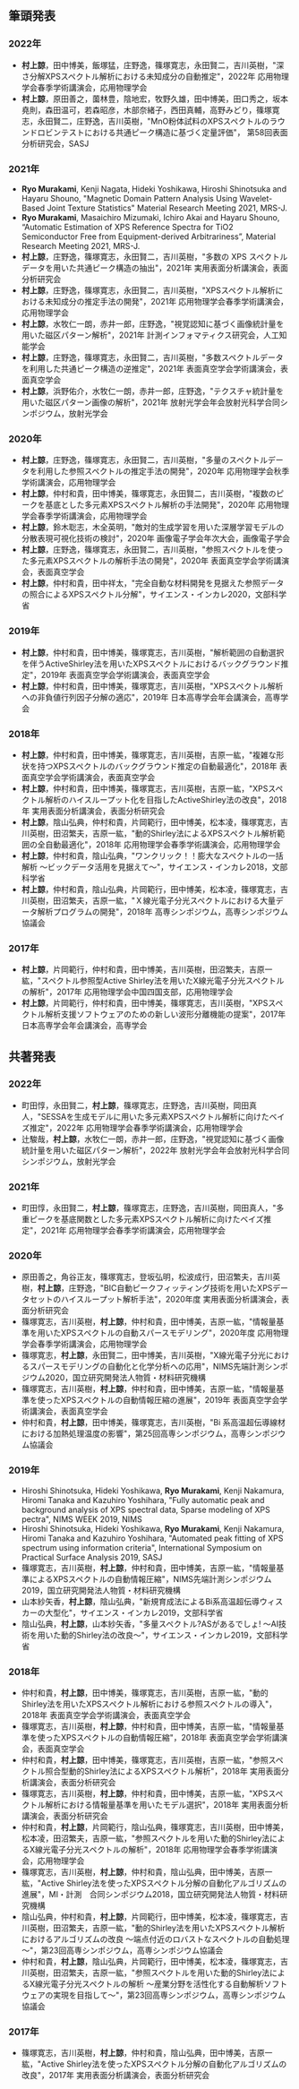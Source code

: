 ## 筆頭発表
### 2022年
- **村上諒**，田中博美，飯塚猛，庄野逸，篠塚寛志，永田賢二，吉川英樹，"深さ分解XPSスペクトル解析における未知成分の自動推定"，2022年 応用物理学会春季学術講演会，応用物理学会
- **村上諒**，原田善之，薗林豊，陰地宏，牧野久雄，田中博美，田口秀之，坂本堯則，森田温可，若森昭彦，木部奈緒子，西田真輔，高野みどり，篠塚寛志，永田賢二，庄野逸，吉川英樹，"MnO粉体試料のXPSスペクトルのラウンドロビンテストにおける共通ピーク構造に基づく定量評価"， 第58回表面分析研究会，SASJ

### 2021年
- **Ryo Murakami**, Kenji Nagata, Hideki Yoshikawa, Hiroshi Shinotsuka and Hayaru Shouno, "Magnetic Domain Pattern Analysis Using Wavelet-Based Joint Texture Statistics" Material Research Meeting 2021, MRS-J.
- **Ryo Murakami**, Masaichiro Mizumaki, Ichiro Akai and Hayaru Shouno, “Automatic Estimation of XPS Reference Spectra for TiO2 Semiconductor Free from Equipment-derived Arbitrariness”, Material Research Meeting 2021, MRS-J.
- **村上諒**，庄野逸，篠塚寛志，永田賢二，吉川英樹，"多数の XPS スペクトルデータを用いた共通ピーク構造の抽出"，2021年 実用表面分析講演会，表面分析研究会
- **村上諒**，庄野逸，篠塚寛志，永田賢二，吉川英樹，"XPSスペクトル解析における未知成分の推定手法の開発"，2021年 応用物理学会春季学術講演会，応用物理学会
- **村上諒**，水牧仁一朗，赤井一郎，庄野逸，"視覚認知に基づく画像統計量を用いた磁区パターン解析"，2021年 計測インフォマティクス研究会，人工知能学会
- **村上諒**，庄野逸，篠塚寛志，永田賢二，吉川英樹，"多数スペクトルデータを利用した共通ピーク構造の逆推定"，2021年 表面真空学会学術講演会，表面真空学会
- **村上諒**，浜野佑介，水牧仁一朗，赤井一郎，庄野逸，"テクスチャ統計量を用いた磁区パターン画像の解析"，2021年 放射光学会年会放射光科学合同シンポジウム，放射光学会

### 2020年
- **村上諒**，庄野逸，篠塚寛志，永田賢二，吉川英樹，"多量のスペクトルデータを利用した参照スペクトルの推定手法の開発"，2020年 応用物理学会秋季学術講演会，応用物理学会
- **村上諒**，仲村和貴，田中博美，篠塚寛志，永田賢二，吉川英樹，"複数のピークを基底とした多元素XPSスペクトル解析の手法開発"，2020年 応用物理学会春季学術講演会，応用物理学会
- **村上諒**，鈴木聡志，木全英明，"敵対的生成学習を用いた深層学習モデルの分散表現可視化技術の検討"，2020年 画像電子学会年次大会，画像電子学会
- **村上諒**，庄野逸，篠塚寛志，永田賢二，吉川英樹，"参照スペクトルを使った多元素XPSスペクトルの解析手法の開発"，2020年 表面真空学会学術講演会，表面真空学会
- **村上諒**，仲村和貴，田中祥太，"完全自動な材料開発を見据えた参照データの照合によるXPSスペクトル分解"，サイエンス・インカレ2020，文部科学省

### 2019年
- **村上諒**，仲村和貴，田中博美，篠塚寛志，吉川英樹，"解析範囲の自動選択を伴うActiveShirley法を用いたXPSスペクトルにおけるバックグラウンド推定"，2019年 表面真空学会学術講演会，表面真空学会
- **村上諒**，仲村和貴，田中博美，篠塚寛志，吉川英樹，"XPSスペクトル解析への非負値行列因子分解の適応"，2019年 日本高専学会年会講演会，高専学会

### 2018年
- **村上諒**，仲村和貴，田中博美，篠塚寛志，吉川英樹，吉原一紘，"複雑な形状を持つXPSスペクトルのバックグラウンド推定の自動最適化"，2018年 表面真空学会学術講演会，表面真空学会
- **村上諒**，仲村和貴，田中博美，篠塚寛志，吉川英樹，吉原一紘，"XPSスペクトル解析のハイスループット化を目指したActiveShirley法の改良"，2018年 実用表面分析講演会，表面分析研究会
- **村上諒**，陰山弘典，仲村和貴，片岡範行，田中博美，松本凌，篠塚寛志，吉川英樹，田沼繁夫，吉原一紘，"動的Shirley法によるXPSスペクトル解析範囲の全自動最適化"，2018年 応用物理学会春季学術講演会，応用物理学会
- **村上諒**，仲村和貴，陰山弘典，"ワンクリック！！膨大なスペクトルの一括解析 ～ビックデータ活用を見据えて～"，サイエンス・インカレ2018，文部科学省
- **村上諒**，仲村和貴，陰山弘典，片岡範行，田中博美，松本凌，篠塚寛志，吉川英樹，田沼繁夫，吉原一紘，"Ｘ線光電子分光スペクトルにおける大量データ解析プログラムの開発"，2018年 高専シンポジウム，高専シンポジウム協議会

### 2017年
- **村上諒**，片岡範行，仲村和貴，田中博美，吉川英樹，田沼繁夫，吉原一紘，"スペクトル参照型Active Shirley法を用いたX線光電子分光スペクトルの解析"，2017年 応用物理学会中国四国支部，応用物理学会
- **村上諒**，片岡範行，仲村和貴，田中博美，篠塚寛志，吉川英樹，"XPSスペクトル解析支援ソフトウェアのための新しい波形分離機能の提案"，2017年 日本高専学会年会講演会，高専学会

## 共著発表
### 2022年
- 町田惇，永田賢二，**村上諒**，篠塚寛志，庄野逸，吉川英樹，岡田真人，"SESSAを生成モデルに用いた多元素XPSスペクトル解析に向けたベイズ推定"，2022年 応用物理学会春季学術講演会，応用物理学会
- 辻駿哉，**村上諒**，水牧仁一朗，赤井一郎，庄野逸，"視覚認知に基づく画像統計量を用いた磁区パターン解析"，2022年 放射光学会年会放射光科学合同シンポジウム，放射光学会

### 2021年
- 町田惇，永田賢二，**村上諒**，篠塚寛志，庄野逸，吉川英樹，岡田真人，"多重ピークを基底関数とした多元素XPSスペクトル解析に向けたベイズ推定"，2021年 応用物理学会春季学術講演会，応用物理学会

### 2020年
- 原田善之，角谷正友，篠塚寬志，登坂弘明，松波成行，田沼繁夫，吉川英樹，**村上諒**，庄野逸，"BIC自動ピークフィッティング技術を用いたXPSデータセットのハイスループット解析手法"，2020年度 実用表面分析講演会，表面分析研究会
- 篠塚寛志，吉川英樹，**村上諒**，仲村和貴，田中博美，吉原一紘，"情報量基準を用いたXPSスペクトルの自動スパースモデリング"，2020年度 応用物理学会春季学術講演会，応用物理学会
- 篠塚寛志，**村上諒**，永田賢二，田中博美，吉川英樹，"X線光電子分光におけるスパースモデリングの自動化と化学分析への応用"，NIMS先端計測シンポジウム2020，国立研究開発法人物質・材料研究機構
- 篠塚寛志，吉川英樹，**村上諒**，仲村和貴，田中博美，吉原一紘，"情報量基準を使ったXPSスペクトルの自動情報圧縮の進展"，2019年 表面真空学会学術講演会，表面真空学会
- 仲村和貴，**村上諒**，田中博美，篠塚寛志，吉川英樹，"Bi 系高温超伝導線材における加熱処理温度の影響"，第25回高専シンポジウム，高専シンポジウム協議会

### 2019年
- Hiroshi Shinotsuka, Hideki Yoshikawa, **Ryo Murakami**, Kenji Nakamura, Hiromi Tanaka and Kazuhiro Yoshihara, "Fully automatic peak and background analysis of XPS spectral data, Sparse modeling of XPS pectra", NIMS WEEK 2019, NIMS
- Hiroshi Shinotsuka, Hideki Yoshikawa, **Ryo Murakami**, Kenji Nakamura, Hiromi Tanaka and Kazuhiro Yoshihara, "Automated peak fitting of XPS spectrum using information criteria", International Symposium on Practical Surface Analysis 2019, SASJ
- 篠塚寛志，吉川英樹，**村上諒**，仲村和貴，田中博美，吉原一紘，"情報量基準によるXPSスペクトルの自動情報圧縮"，NIMS先端計測シンポジウム2019，国立研究開発法人物質・材料研究機構
- 山本紗矢香，**村上諒**，陰山弘典，"新規育成法によるBi系高温超伝導ウィスカーの大型化"，サイエンス・インカレ2019，文部科学省
- 陰山弘典，**村上諒**，山本紗矢香，"多量スペクトル?ASがあるでしょ! ～AI技術を用いた動的Shirley法の改良～"，サイエンス・インカレ2019，文部科学省

### 2018年
- 仲村和貴，**村上諒**，田中博美，篠塚寛志，吉川英樹，吉原一紘，"動的Shirley法を用いたXPSスペクトル解析における参照スペクトルの導入"，2018年 表面真空学会学術講演会，表面真空学会
- 篠塚寛志，吉川英樹，**村上諒**，仲村和貴，田中博美，吉原一紘，"情報量基準を使ったXPSスペクトルの自動情報圧縮"，2018年 表面真空学会学術講演会，表面真空学会
- 仲村和貴，**村上諒**，田中博美，篠塚寛志，吉川英樹，吉原一紘，"参照スペクトル照合型動的Shirley法によるXPSスペクトル解析"，2018年 実用表面分析講演会，表面分析研究会
- 篠塚寛志，吉川英樹，**村上諒**，仲村和貴，田中博美，吉原一紘，"XPSスペクトル解析における情報量基準を用いたモデル選択"，2018年 実用表面分析講演会，表面分析研究会
- 仲村和貴，**村上諒**，片岡範行，陰山弘典，篠塚寛志，吉川英樹，田中博美，松本凌，田沼繁夫，吉原一紘，"参照スペクトルを用いた動的Shirley法によるX線光電子分光スペクトルの解析"，2018年 応用物理学会春季学術講演会，応用物理学会
- 篠塚寛志，吉川英樹，**村上諒**，仲村和貴，陰山弘典，田中博美，吉原一紘，"Active Shirley法を使ったXPSスペクトル分解の自動化アルゴリズムの進展"，MI・計測　合同シンポジウム2018，国立研究開発法人物質・材料研究機構
- 陰山弘典，仲村和貴，**村上諒**，片岡範行，田中博美，松本凌，篠塚寛志，吉川英樹，田沼繁夫，吉原一紘，"動的Shirley法を用いたXPSスペクトル解析におけるアルゴリズムの改良 ～端点付近のロバストなスペクトルの自動処理～"，第23回高専シンポジウム，高専シンポジウム協議会
- 仲村和貴，**村上諒**，陰山弘典，片岡範行，田中博美，松本凌，篠塚寛志，吉川英樹，田沼繁夫，吉原一紘，"参照スペクトルを用いた動的Shirley法によるX線光電子分光スペクトルの解析 〜産業分野を活性化する自動解析ソフトウェアの実現を目指して〜"，第23回高専シンポジウム，高専シンポジウム協議会

### 2017年
- 篠塚寛志，吉川英樹，**村上諒**，仲村和貴，陰山弘典，田中博美，吉原一紘，"Active Shirley法を使ったXPSスペクトル分解の自動化アルゴリズムの改良"，2017年 実用表面分析講演会，表面分析研究会
